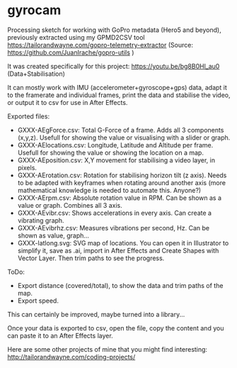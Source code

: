 # gyrocam

Processing sketch for working with GoPro metadata (Hero5 and beyond), previously extracted using my GPMD2CSV tool https://tailorandwayne.com/gopro-telemetry-extractor (Source: https://github.com/JuanIrache/gopro-utils )

It was created specifically for this project: https://youtu.be/bg8B0Hl_au0 (Data+Stabilisation)

It can mostly work with IMU (accelerometer+gyroscope+gps) data, adapt it to the framerate and individual frames, print the data and stabilise the video, or output it to csv for use in After Effects.

Exported files:
- GXXX-AEgForce.csv: Total G-Force of a frame. Adds all 3 components (x,y,z). Usefull for showing the value or visualising with a slider or graph.
- GXXX-AElocations.csv: Longitude, Latitude and Altitude per frame. Usefull for showing the value or showing the location on a map.
- GXXX-AEposition.csv: X,Y movement for stabilising a video layer, in pixels.
- GXXX-AErotation.csv: Rotation for stabilising horizon tilt (z axis). Needs to be adapted with keyframes when rotating around another axis (more mathematical knowledge is needed to automate this. Anyone?)
- GXXX-AErpm.csv: Absolute rotation value in RPM. Can be shown as a value or graph. Combines all 3 axis.
- GXXX-AEvibr.csv: Shows accelerations in every axis. Can create a vibrating graph.
- GXXX-AEvibrhz.csv: Measures vibrations per second, Hz. Can be shown as value, graph...
- GXXX-latlong.svg: SVG map of locations. You can open it in Illustrator to simplify it, save as .ai, import in After Effects and Create Shapes with Vector Layer. Then trim paths to see the progress.

ToDo:
- Export distance (covered/total), to show the data and trim paths of the map.
- Export speed.

This can certainly be improved, maybe turned into a library...

Once your data is exported to csv, open the file, copy the content and you can paste it to an After Effects layer.

Here are some other projects of mine that you might find interesting: http://tailorandwayne.com/coding-projects/
